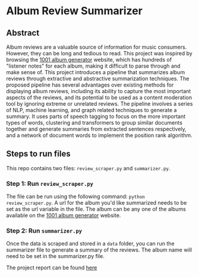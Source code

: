 # Album Review Summarizer
## Abstract
Album reviews are a valuable source of information for music consumers. However, they can be long and tedious to read. This project was inspired by browsing the [1001 album generator](https://1001albumsgenerator.com/) website, which has hundreds of "listener notes" for each album, making it difficult to parse through and make sense of. This project introduces a pipeline that summarizes album reviews through extractive and abstractive summarization techniques. The proposed pipeline has several advantages over existing methods for displaying album reviews, including its ability to capture the most important aspects of the reviews, and its potential to be used as a content moderation tool by ignoring extreme or unrelated reviews. The pipeline involves a series of NLP, machine learning, and graph related techniques to generate a summary. It uses parts of speech tagging to focus on the more important types of words, clustering and transformers to group similar documents together and generate summaries from extracted sentences respectively, and a network of document words to implement the position rank algorithm.

## Steps to run files
This repo contains two files: `review_scraper.py` and `summarizer.py`. 

### Step 1: Run `review_scraper.py`

The file can be run using the following command: `python review_scraper.py`. A url for the album you'd like summarized needs to be set as the url variable in the file. The album can be any one of the albums available on the [1001 album generator](https://1001albumsgenerator.com/) website.

### Step 2: Run `summarizer.py`
Once the data is scraped and stored in a `data` folder, you can run the summarizer file to generate a summary of the reviews. The album name will need to be set in the summarizer.py file.

The project report can be found [here](https://github.com/Xenox473/review_summarizer/blob/ecbf126e8fd4e6c1ed6fe50f3e1a72cb6db15290/NLP%20Report.pdf)
